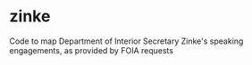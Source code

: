 # zinke
Code to map Department of Interior Secretary Zinke's speaking engagements, as provided by FOIA requests
